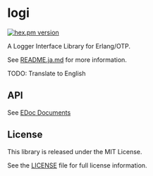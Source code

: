 logi
====

[![hex.pm version](https://img.shields.io/hexpm/v/logi.svg)](https://hex.pm/packages/logi)

A Logger Interface Library for Erlang/OTP.

See [README.ja.md](README.ja.md) for more information.

TODO: Translate to English

API
---

See [EDoc Documents](doc/README.md)

License
-------

This library is released under the MIT License.

See the [LICENSE](LICENSE) file for full license information.
